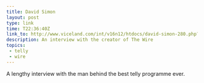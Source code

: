 ```yaml
---
title: David Simon
layout: post
type: link
time: T22:36:40Z
link_to: http://www.viceland.com/int/v16n12/htdocs/david-simon-280.php?page=1
description: An interview with the creator of The Wire
topics:
 - telly
 - wire
---
```

<p>A lengthy interview with the man behind the best telly programme ever.</p>